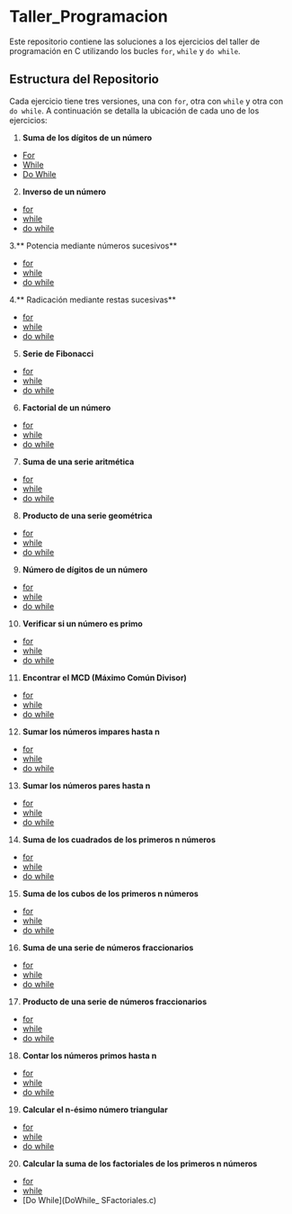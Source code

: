 # Taller_Programacion
Este repositorio contiene las soluciones a los ejercicios del taller de programación en C utilizando los bucles `for`, `while` y `do while`. 
## Estructura del Repositorio 
Cada ejercicio tiene tres versiones, una con `for`, otra con `while` y otra con `do while`. A continuación se detalla la ubicación de cada uno de los ejercicios: 
1. **Suma de los dígitos de un número** 
- [For]()
- [While](While_Sumadenumeros.c)
- [Do While](Do_While_Sumadenumeros.c)
2. **Inverso de un número**
-	[for](For_Inverso.c)
-	[while](While_Inverso.c)
-	[do while](DoWhile_Inverso.c)

3.** Potencia mediante números sucesivos**
-	[for](For_Potenciacion.c)
-	[while](While_Potenciacion.c)
-	[do while](DoWhile_Potenciacion.c)

4.** Radicación mediante restas sucesivas**
-	[for](For_Radicacion.c)
-	[while](While_Radicacion.c)
-	[do while](DoWhile_Radicacion.c)
5. **Serie de Fibonacci**
-	[for](For_Fibonacci.c)
-	[while](While_Fibonacci.c)
-	[do while](DoWhile_Fibonacci.c)
6. **Factorial de un número**
- [for](For_Factorial.c)
-	[while](While_Factorial.c)
-	[do while](DoWhile_Factorial.c)
7. **Suma de una serie aritmética**
-	[for](For_SumaSerie.c)
-	[while](While_SumaSerie.c)
-	[do while](DoWhile_SumaSerie.c)
8. **Producto de una serie geométrica**
-	[for](For_ProductoSerie.c)
-	[while](While_ProductoSerie.c)
-	[do while](DoWhile_ProductoSerie.c)
9. **Número de dígitos de un número**
-	[for](For_Digitos.c)
-	[while](While_Digitos.c)
-	[do while](DoWhile_Digitos.c)
10. **Verificar si un número es primo**
-	[for](For_EsPrimo.c)
-	[while](While_EsPrimo.c)
-	[do while](DoWhile_EsPrimo.c)
11. **Encontrar el MCD (Máximo Común Divisor)**
-	[for](For_MCD.c)
-	[while](While_MCD.c)
-	[do while](DoWhile_MCD.c)
12. **Sumar los números impares hasta n**
-	[for](For_NImpares.c)
-	[while](While_NImpares.c)
-	[do while](DoWhile_NImpares.c)
13. **Sumar los números pares hasta n**
-	[for](For_SNPares.c)
-	[while](While_SNPares.c)
-	[do while](DoWhile_SNPares.c)
14. **Suma de los cuadrados de los primeros n números**
-	[for](For_SCuadrados.c)
-	[while](While_SCuadrados.c)
-	[do while](DoWhile_SCuadrados.c)
15. **Suma de los cubos de los primeros n números**
-	[for](For_SCubos.c)
-	[while](While_SCubos.c)
-	[do while](DoWhile_SCubos.c)
16. **Suma de una serie de números fraccionarios**
-	[for](For_SFracciones.c)
-	[while](While_NFracciones.c)
-	[do while](DoWhile_NFracciones.c)
17. **Producto de una serie de números fraccionarios**
-	[for](For_PNFraccionarios.c)
-	[while](While_PNFraccionarios.c)
-	[do while](DoWhile_PNFraccionarios.c)
18. **Contar los números primos hasta n**
-	[for](For_Nprimos.c)
-	[while](While_Nprimos.c)
-	[do while](DoWhile_Nprimos.c)
19. **Calcular el n-ésimo número triangular**
-	[for](For_Enesimo.c)
-	[while](While_Enesimo.c)
-	[do while](DoWhile_Enesimo.c)
20. **Calcular la suma de los factoriales de los primeros n números**

-	[for](For_SFactoriales.c)
-	[while](While_SFactoriales.c)
-	[Do While](DoWhile_ SFactoriales.c)
